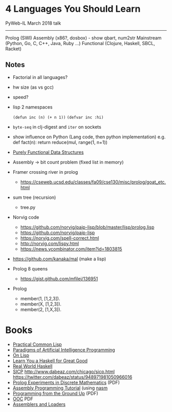 # 4 Languages You Should Learn

PyWeb-IL March 2018 talk

---

Prolog (SWI)
Assembly (x86?, dosbox) - show qbart, num2str
Mainstream (Python, Go, C, C++, Java, Ruby ...)
Functional (Clojure, Haskell, SBCL, Racket)

## Notes
- Factorial in all languages?
- hw size (as vs gcc)
- speed?
- lisp 2 namespaces

    `(defun inc (n) (+ n 1))`
    `(defvar inc :hi)`

- `byte-seq` in clj-digest and `iter` on sockets 
- show influence on Python (Lang code, then python implementation)
    e.g. def fact(n): return reduce(mul, range(1, n+1))
- [Purely Functional Data Structures](https://www.cs.cmu.edu/~rwh/theses/okasaki.pdf)
- Assembly -> bit count problem (fixed list in memory)
- Framer crossing river in prolog
    - https://cseweb.ucsd.edu/classes/fa09/cse130/misc/prolog/goat_etc.html 
- sum tree (recursion)
    - tree.py
- Norvig code
    - https://github.com/norvig/paip-lisp/blob/master/lisp/prolog.lisp
    - https://github.com/norvig/paip-lisp
    - https://norvig.com/spell-correct.html
    - http://norvig.com/lispy.html
    - https://news.ycombinator.com/item?id=1803815
- https://github.com/kanaka/mal (make a lisp)
- Prolog 8 queens
    - https://gist.github.com/mfilej/136951
- Prolog
    - member(1, [1,2,3]).
    - member(X, [1,2,3]).
    - member(2, [1,X,3]).



# Books

* [Practical Common Lisp](http://www.gigamonkeys.com/book/)
* [Paradigms of Artificial Intelligence Programming](https://github.com/norvig/paip-lisp)
* [On Lisp](http://www.paulgraham.com/onlisp.html)
* [Learn You a Haskell for Great Good](http://learnyouahaskell.com/chapters)
* [Real World Haskell](http://book.realworldhaskell.org/read/) 
* [SICP](https://mitpress.mit.edu/sicp/full-text/book/book-Z-H-4.html#%_toc_start)
    http://www.dabeaz.com/chicago/sicp.html
    https://twitter.com/dabeaz/status/948971981050966016
* [Prolog Experiments in Discrete Mathematics](http://samples.jbpub.com/9780763772062/PrologLabBook09.pdf) (PDF)
* [Assembly Programming Tutorial](https://www.tutorialspoint.com/assembly_programming/index.htm) (using [nasm](http://www.nasm.us/)
* [Programming from the Ground Up](http://nongnu.askapache.com/pgubook/ProgrammingGroundUp-1-0-booksize.pdf) (PDF)
* [OOC](https://www.cs.rit.edu/~ats/books/ooc.pdf) PDF
* [Assemblers and Loaders](https://www.davidsalomon.name/assem.advertis/asl.pdf)

